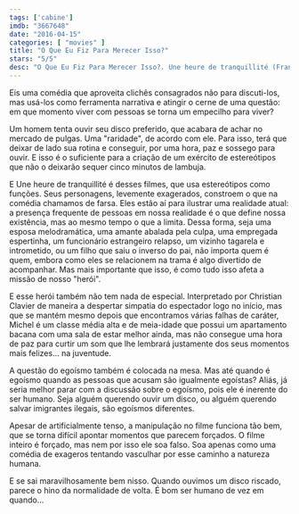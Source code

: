 ```yaml
---
tags: ['cabine']
imdb: "3667648"
date: "2016-04-15"
categories: [ "movies" ]
title: "O Que Eu Fiz Para Merecer Isso?"
stars: "5/5"
desc: "O Que Eu Fiz Para Merecer Isso?. Une heure de tranquillité (France, 2014). Dirigido por Patrice Leconte. Escrito por Patrice Leconte, Florian Zeller. Com Christian Clavier, Carole Bouquet, Valérie Bonneton, Rossy de Palma, Stéphane De Groodt, Sébastien Castro, Christian Charmetant, Arnaud Henriet, Ricardo Arciaga."
---
```

Eis uma comédia que aproveita clichês consagrados não para discuti-los, mas usá-los como ferramenta narrativa e atingir o cerne de uma questão: em que momento viver com pessoas se torna um empecilho para viver?

Um homem tenta ouvir seu disco preferido, que acabara de achar no mercado de pulgas. Uma "raridade", de acordo com ele. Para isso, terá que deixar de lado sua rotina e conseguir, por uma hora, paz e sossego para ouvir. E isso é o suficiente para a criação de um exército de estereótipos que não o deixarão sequer cinco minutos de lambuja.

E Une heure de tranquillité é desses filmes, que usa estereótipos como funções. Seus personagens, levemente exagerados, constroem o que na comédia chamamos de farsa. Eles estão aí para ilustrar uma realidade atual: a presença frequente de pessoas em nossa realidade é o que define nossa existência, mas ao mesmo tempo o que a limita. Dessa forma, seja uma esposa melodramática, uma amante abalada pela culpa, uma empregada espertinha, um funcionário estrangeiro relapso, um vizinho tagarela e intrometido, ou um filho que saiu o inverso do pai, não importa quem é quem, embora como eles se relacionem na trama é algo divertido de acompanhar. Mas mais importante que isso, é como tudo isso afeta a missão de nosso "herói".

E esse herói também não tem nada de especial. Interpretado por Christian Clavier de maneira a despertar simpatia do espectador logo no início, mas que se mantém mesmo depois que encontramos várias falhas de caráter, Michel é um classe média alta e de meia-idade que possui um apartamento bacana com uma sala de estar melhor ainda, mas não consegue uma hora de paz para curtir um som que lhe lembrará justamente dos seus momentos mais felizes... na juventude.

A questão do egoísmo também é colocada na mesa. Mas até quando é egoísmo quando as pessoas que acusam são igualmente egoístas? Aliás, já seria melhor parar com a discussão sobre o egoísmo, pois ele é inerente do ser humano. Seja alguém querendo ouvir um disco, ou alguém querendo salvar imigrantes ilegais, são egoísmos diferentes.

Apesar de artificialmente tenso, a manipulação no filme funciona tão bem, que se torna difícil apontar momentos que parecem forçados. O filme inteiro é forçado, mas nem por isso ele soa falso. Soa apenas como uma comédia de exageros tentando vasculhar por esse caminho a natureza humana.

E se sai maravilhosamente bem nisso. Quando ouvimos um disco riscado, parece o hino da normalidade de volta. É bom ser humano de vez em quando...
